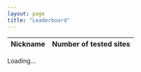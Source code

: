 ```yaml
---
layout: page
title: "Leaderboard"
---
```


<table id="leaderboard" class="hidden">
  <thead>
    <tr>
      <th>Nickname</th>
      <th>Number of tested sites</th>
    </tr>
  </thead>
  <tbody>
  </tbody>
</table>

<p id="loading">Loading...</p>

<script src="{{ site.baseurl }}/js/leaderboard.js"></script>